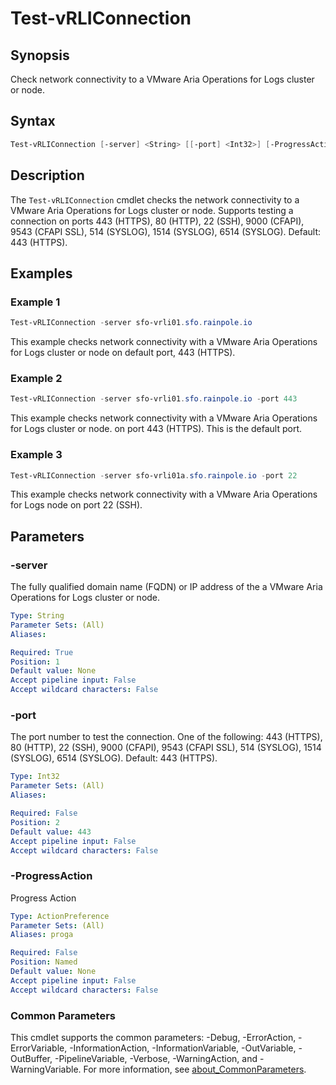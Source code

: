 # Test-vRLIConnection

## Synopsis

Check network connectivity to a VMware Aria Operations for Logs cluster or node.

## Syntax

```powershell
Test-vRLIConnection [-server] <String> [[-port] <Int32>] [-ProgressAction <ActionPreference>] [<CommonParameters>]
```

## Description

The `Test-vRLIConnection` cmdlet checks the network connectivity to a VMware Aria Operations for Logs cluster or node.
Supports testing a connection on ports 443 (HTTPS), 80 (HTTP), 22 (SSH), 9000 (CFAPI), 9543 (CFAPI SSL), 514 (SYSLOG), 1514 (SYSLOG), 6514 (SYSLOG).
Default: 443 (HTTPS).

## Examples

### Example 1

```powershell
Test-vRLIConnection -server sfo-vrli01.sfo.rainpole.io
```

This example checks network connectivity with a VMware Aria Operations for Logs cluster or node on default port, 443 (HTTPS).

### Example 2

```powershell
Test-vRLIConnection -server sfo-vrli01.sfo.rainpole.io -port 443
```

This example checks network connectivity with a VMware Aria Operations for Logs cluster or node. on port 443 (HTTPS). This is the default port.

### Example 3

```powershell
Test-vRLIConnection -server sfo-vrli01a.sfo.rainpole.io -port 22
```

This example checks network connectivity with a VMware Aria Operations for Logs node on port 22 (SSH).

## Parameters

### -server

The fully qualified domain name (FQDN) or IP address of the a VMware Aria Operations for Logs cluster or node.

```yaml
Type: String
Parameter Sets: (All)
Aliases:

Required: True
Position: 1
Default value: None
Accept pipeline input: False
Accept wildcard characters: False
```

### -port

The port number to test the connection.
One of the following: 443 (HTTPS), 80 (HTTP), 22 (SSH), 9000 (CFAPI), 9543 (CFAPI SSL), 514 (SYSLOG), 1514 (SYSLOG), 6514 (SYSLOG).
Default: 443 (HTTPS).

```yaml
Type: Int32
Parameter Sets: (All)
Aliases:

Required: False
Position: 2
Default value: 443
Accept pipeline input: False
Accept wildcard characters: False
```

### -ProgressAction

Progress Action

```yaml
Type: ActionPreference
Parameter Sets: (All)
Aliases: proga

Required: False
Position: Named
Default value: None
Accept pipeline input: False
Accept wildcard characters: False
```

### Common Parameters

This cmdlet supports the common parameters: -Debug, -ErrorAction, -ErrorVariable, -InformationAction, -InformationVariable, -OutVariable, -OutBuffer, -PipelineVariable, -Verbose, -WarningAction, and -WarningVariable. For more information, see [about_CommonParameters](http://go.microsoft.com/fwlink/?LinkID=113216).
